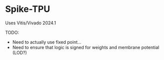 # Spike-TPU

Uses Vitis/Vivado 2024.1

TODO:

- Need to actually use fixed point...
- Need to ensure that logic is signed for weights and membrane potential (LOD?)
